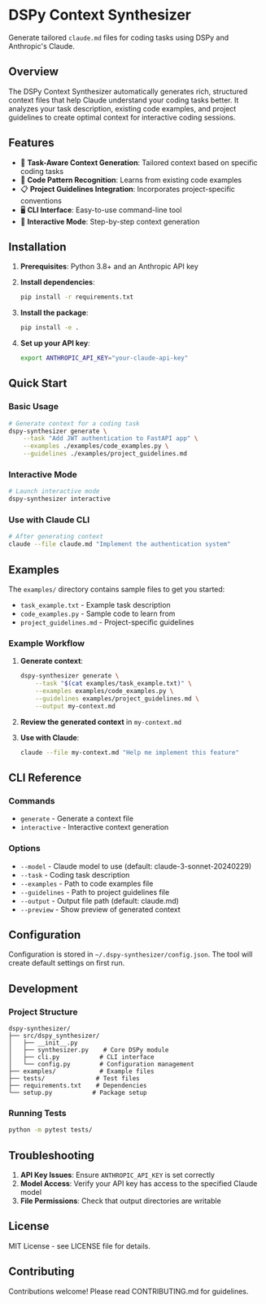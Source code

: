 # DSPy Context Synthesizer

Generate tailored `claude.md` files for coding tasks using DSPy and Anthropic's Claude.

## Overview

The DSPy Context Synthesizer automatically generates rich, structured context files that help Claude understand your coding tasks better. It analyzes your task description, existing code examples, and project guidelines to create optimal context for interactive coding sessions.

## Features

- 🎯 **Task-Aware Context Generation**: Tailored context based on specific coding tasks
- 🔧 **Code Pattern Recognition**: Learns from existing code examples
- 📋 **Project Guidelines Integration**: Incorporates project-specific conventions
- 🖥️ **CLI Interface**: Easy-to-use command-line tool
- 🔄 **Interactive Mode**: Step-by-step context generation

## Installation

1. **Prerequisites**: Python 3.8+ and an Anthropic API key

2. **Install dependencies**:
   ```bash
   pip install -r requirements.txt
   ```

3. **Install the package**:
   ```bash
   pip install -e .
   ```

4. **Set up your API key**:
   ```bash
   export ANTHROPIC_API_KEY="your-claude-api-key"
   ```

## Quick Start

### Basic Usage

```bash
# Generate context for a coding task
dspy-synthesizer generate \
    --task "Add JWT authentication to FastAPI app" \
    --examples ./examples/code_examples.py \
    --guidelines ./examples/project_guidelines.md
```

### Interactive Mode

```bash
# Launch interactive mode
dspy-synthesizer interactive
```

### Use with Claude CLI

```bash
# After generating context
claude --file claude.md "Implement the authentication system"
```

## Examples

The `examples/` directory contains sample files to get you started:

- `task_example.txt` - Example task description
- `code_examples.py` - Sample code to learn from
- `project_guidelines.md` - Project-specific guidelines

### Example Workflow

1. **Generate context**:
   ```bash
   dspy-synthesizer generate \
       --task "$(cat examples/task_example.txt)" \
       --examples examples/code_examples.py \
       --guidelines examples/project_guidelines.md \
       --output my-context.md
   ```

2. **Review the generated context** in `my-context.md`

3. **Use with Claude**:
   ```bash
   claude --file my-context.md "Help me implement this feature"
   ```

## CLI Reference

### Commands

- `generate` - Generate a context file
- `interactive` - Interactive context generation

### Options

- `--model` - Claude model to use (default: claude-3-sonnet-20240229)
- `--task` - Coding task description
- `--examples` - Path to code examples file
- `--guidelines` - Path to project guidelines file
- `--output` - Output file path (default: claude.md)
- `--preview` - Show preview of generated context

## Configuration

Configuration is stored in `~/.dspy-synthesizer/config.json`. The tool will create default settings on first run.

## Development

### Project Structure

```
dspy-synthesizer/
├── src/dspy_synthesizer/
│   ├── __init__.py
│   ├── synthesizer.py    # Core DSPy module
│   ├── cli.py           # CLI interface
│   └── config.py        # Configuration management
├── examples/            # Example files
├── tests/              # Test files
├── requirements.txt    # Dependencies
└── setup.py           # Package setup
```

### Running Tests

```bash
python -m pytest tests/
```

## Troubleshooting

1. **API Key Issues**: Ensure `ANTHROPIC_API_KEY` is set correctly
2. **Model Access**: Verify your API key has access to the specified Claude model
3. **File Permissions**: Check that output directories are writable

## License

MIT License - see LICENSE file for details.

## Contributing

Contributions welcome! Please read CONTRIBUTING.md for guidelines.